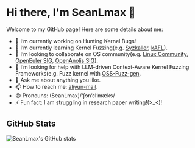 # Hi there, I'm SeanLmax 👋

Welcome to my GitHub page! Here are some details about me:

- 🔭 I’m currently working on Hunting Kernel Bugs!
- 🌱 I’m currently learning Kernel Fuzzing(e.g. [Syzkaller](https://github.com/google/syzkaller), [kAFL](https://github.com/IntelLabs/kAFL)).
- 👯 I’m looking to collaborate on OS community(e.g. [Linux Community](https://www.kernel.org/), [OpenEuler SIG](https://www.openeuler.org/en/sig/sig-list/), [OpenAnolis SIG](https://openanolis.cn/sig)).
- 🤔 I’m looking for help with LLM-driven Context-Aware Kernel Fuzzing Frameworks(e.g. Fuzz kernel with [OSS-Fuzz-gen](https://github.com/google/oss-fuzz-gen).
- 💬 Ask me about anything you like.
- 📫 How to reach me: [aliyun-mail](mailto:sean.lixiang@aliyun.com).
- 😄 Pronouns: (SeanLmax)/‘ʃɔn‘ɛl’mæks/
- ⚡ Fun fact: I am struggling in research paper writing!(>_<)!

## GitHub Stats
![SeanLmax's GitHub stats](https://github-readme-stats.vercel.app/api?username=SeanLmax&show_icons=true&theme=radical)
